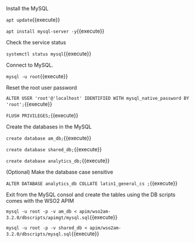 Install the MySQL 

`apt update`{{execute}}

`apt install mysql-server -y`{{execute}}

Check the service status

`systemctl status mysql`{{execute}}

Connect to MySQL.

`mysql -u root`{{execute}}

Reset the root user password

`ALTER USER 'root'@'localhost' IDENTIFIED WITH mysql_native_password BY 'root';`{{execute}}

`FLUSH PRIVILEGES;`{{execute}}

Create the databases in the MySQL

`create database am_db;`{{execute}}

`create database shared_db;`{{execute}}

`create database analytics_db;`{{execute}}

(Optional) Make the database case sensitive

`ALTER DATABASE analytics_db COLLATE latin1_general_cs ;`{{execute}}

Exit from the MySQL consol and create the tables using the DB scripts comes with the WSO2 APIM

`mysql -u root -p -v am_db < apim/wso2am-3.2.0/dbscripts/apimgt/mysql.sql`{{execute}}

`mysql -u root -p -v shared_db < apim/wso2am-3.2.0/dbscripts/mysql.sql`{{execute}}

